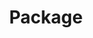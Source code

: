 ---
title: Package
tags: ["package", "box", "parcel", "delivery", "shipping", "container", "mail"]
icon: package
svg: '<svg xmlns="http://www.w3.org/2000/svg" width="24" height="24" fill="none" viewBox="0 0 24 24" stroke-width="1.5" stroke-linecap="round" stroke-linejoin="round" stroke="currentColor"><path d="m12 21 8.131-4.208c.316-.164.474-.245.589-.366a1 1 0 0 0 .226-.373c.054-.159.054-.336.054-.692V7.533M12 21l-8.131-4.208c-.316-.164-.474-.245-.589-.366a1 1 0 0 1-.226-.373C3 15.894 3 15.716 3 15.359V7.533M12 21v-9.063m9-4.404-9 4.404m9-4.404-4.5-2.33M3 7.534l8.269-4.28c.268-.138.401-.208.542-.235a1 1 0 0 1 .378 0c.14.027.274.097.541.235l3.77 1.95M3 7.534l4.5 2.202m4.5 2.202L7.5 9.735m0 0 9-4.531m-9 4.531v2.202"/></svg>'
---